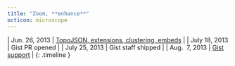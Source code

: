 ```yaml
---
title: "Zoom, **enhance**"
octicon: microscope
---
```


| Jun. 26, 2013 | [TopoJSON, extensions, clustering, embeds](https://github.com/blog/1541-geojson-rendering-improvements) |
| July 18, 2013 | Gist PR opened |
| July 25, 2013 | Gist staff shipped |
| Aug. &nbsp;7, 2013 | [Gist support](https://github.com/blog/1576-gist-meets-geojson) |
{: .timeline }
